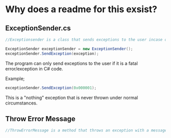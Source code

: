 # Why does a readme for this exsist?

## ExceptionSender.cs

```csharp
//Exceptionsender is a class that sends exceptions to the user incase of an error

ExceptionSender exceptionSender = new ExceptionSender();
exceptionSender.SendException(exception);
```
<!--
source: Application Code\ExceptionSender.cs
-->

The program can only send exceptions to the user if it is a fatal error/exception in C# code.

Example;
```csharp
exceptionSender.SendException(0x000001);
```

This is a "nothing" exception that is never thrown under normal circumstances.

## Throw Error Message

```csharp
//ThrowErrorMessage is a method that throws an exception with a message 

```